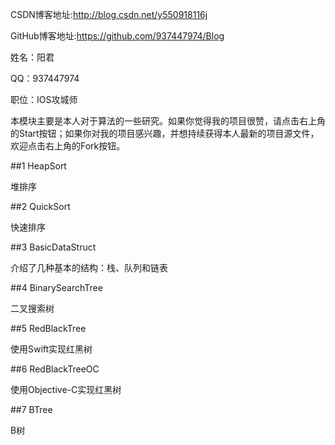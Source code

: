 CSDN博客地址:http://blog.csdn.net/y550918116j

GitHub博客地址:https://github.com/937447974/Blog

姓名：阳君

QQ：937447974

职位：IOS攻城师

本模块主要是本人对于算法的一些研究。如果你觉得我的项目很赞，请点击右上角的Start按钮；如果你对我的项目感兴趣，并想持续获得本人最新的项目源文件，欢迎点击右上角的Fork按钮。

##1 HeapSort

堆排序

##2 QuickSort

快速排序

##3 BasicDataStruct

介绍了几种基本的结构：栈、队列和链表

##4 BinarySearchTree

二叉搜索树

##5 RedBlackTree

使用Swift实现红黑树

##6 RedBlackTreeOC

使用Objective-C实现红黑树

##7 BTree

B树